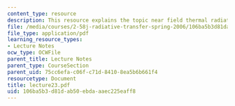```yaml
---
content_type: resource
description: This resource explains the topic near field thermal radiation.
file: /media/courses/2-58j-radiative-transfer-spring-2006/106ba5b3d81dab50ebdaaaec225eaff8_lecture23.pdf
file_type: application/pdf
learning_resource_types:
- Lecture Notes
ocw_type: OCWFile
parent_title: Lecture Notes
parent_type: CourseSection
parent_uid: 75cc6efa-c06f-c71d-8410-8ea5b6b661f4
resourcetype: Document
title: lecture23.pdf
uid: 106ba5b3-d81d-ab50-ebda-aaec225eaff8
---
```

